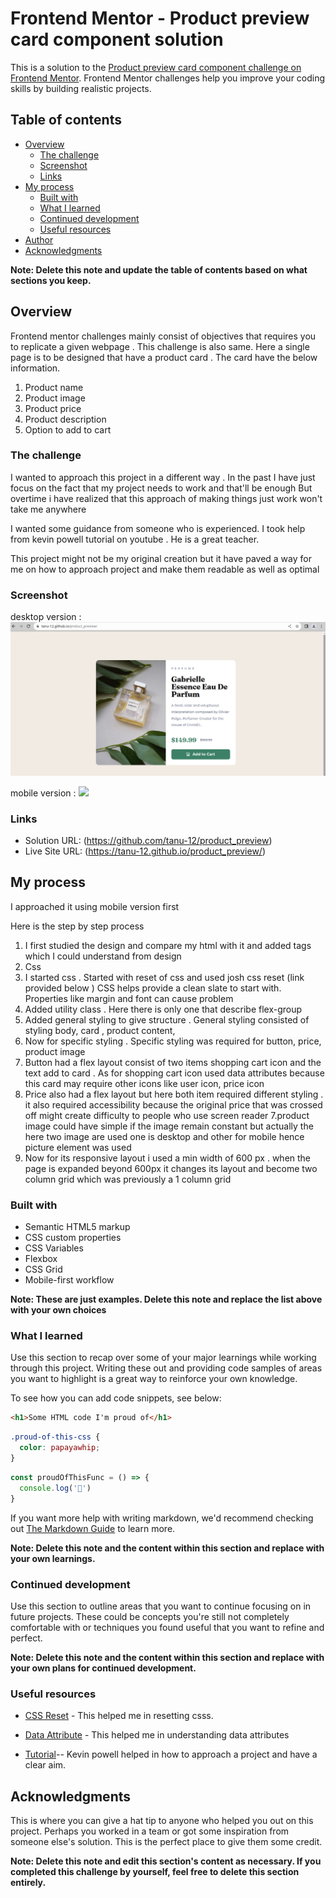 # Frontend Mentor - Product preview card component solution

This is a solution to the [Product preview card component challenge on Frontend Mentor](https://www.frontendmentor.io/challenges/product-preview-card-component-GO7UmttRfa). Frontend Mentor challenges help you improve your coding skills by building realistic projects. 

## Table of contents

- [Overview](#overview)
  - [The challenge](#the-challenge)
  - [Screenshot](#screenshot)
  - [Links](#links)
- [My process](#my-process)
  - [Built with](#built-with)
  - [What I learned](#what-i-learned)
  - [Continued development](#continued-development)
  - [Useful resources](#useful-resources)
- [Author](#author)
- [Acknowledgments](#acknowledgments)

**Note: Delete this note and update the table of contents based on what sections you keep.**

## Overview
Frontend mentor challenges mainly consist of objectives that requires you to replicate a given webpage . This challenge is also same. Here a single page is to be designed that have a product card . The card have the below information.
1. Product name
2. Product image
3. Product price
4. Product description
5. Option to add to cart
### The challenge
I wanted to approach this project in a different way .
In the past I have just focus on the fact that my project needs to work and that'll be enough 
But overtime i have realized that this approach of making things just work won't take me anywhere 

I wanted some guidance from someone who is experienced.
I took help from kevin powell tutorial on youtube . He is a great teacher.

This project might not be my original creation but it have paved a way for me on how to
approach project and make them readable as well as optimal




### Screenshot

desktop version : ![](./Screenshot_2023-08-23_13-21-25.png)


mobile version : ![](./Screenshot_2023-08-23_14-21-17.png)



### Links

- Solution URL: (https://github.com/tanu-12/product_preview)
- Live Site URL: (https://tanu-12.github.io/product_preview/)

## My process

I approached it using mobile version first 


Here is the step by step process

1. I first studied the design and compare my html with it and added tags which I could understand from design
2. Css
  1. I started css . Started with reset of css and used josh css reset (link provided below )
  CSS helps provide a clean slate to start with. Properties like margin and font can cause problem 
  2. Added utility class . Here there is only one that describe flex-group
  3. Added general styling to give structure . General styling consisted of styling body, card , product content,
  4. Now for specific styling . Specific styling was required for button, price, product image
  5. Button had a flex layout consist of two items shopping cart icon and the text add to card . As for shopping cart icon
  used data attributes because this card may require other icons like user icon, price icon
  6. Price also had a flex layout but here both item required different styling . it also required accessibility because the 
  original price that was crossed off might create difficulty to people who use screen reader
  7.product image could have simple if the image remain constant but actually the here two image are used one is desktop and other for mobile hence picture element was used 
3. Now for its responsive layout i used a min width of 600 px . when the page is expanded beyond 600px it changes its layout and 
become two column grid which was previously a 1 column grid 


### Built with

- Semantic HTML5 markup
- CSS custom properties
- CSS Variables
- Flexbox
- CSS Grid
- Mobile-first workflow


**Note: These are just examples. Delete this note and replace the list above with your own choices**

### What I learned

Use this section to recap over some of your major learnings while working through this project. Writing these out and providing code samples of areas you want to highlight is a great way to reinforce your own knowledge.

To see how you can add code snippets, see below:

```html
<h1>Some HTML code I'm proud of</h1>
```
```css
.proud-of-this-css {
  color: papayawhip;
}
```
```js
const proudOfThisFunc = () => {
  console.log('🎉')
}
```

If you want more help with writing markdown, we'd recommend checking out [The Markdown Guide](https://www.markdownguide.org/) to learn more.

**Note: Delete this note and the content within this section and replace with your own learnings.**

### Continued development

Use this section to outline areas that you want to continue focusing on in future projects. These could be concepts you're still not completely comfortable with or techniques you found useful that you want to refine and perfect.

**Note: Delete this note and the content within this section and replace with your own plans for continued development.**

### Useful resources

- [CSS Reset](https://www.joshwcomeau.com/css/custom-css-reset/) - This helped me in resetting csss. 


- [Data Attribute](https://css-tricks.com/a-complete-guide-to-data-attributes/) - This helped me in understanding data attributes 

- [Tutorial](https://www.youtube.com/watch?v=B2WL6KkqhLQ)-- Kevin powell helped in how to approach a project and have a clear aim.



## Acknowledgments

This is where you can give a hat tip to anyone who helped you out on this project. Perhaps you worked in a team or got some inspiration from someone else's solution. This is the perfect place to give them some credit.

**Note: Delete this note and edit this section's content as necessary. If you completed this challenge by yourself, feel free to delete this section entirely.**
